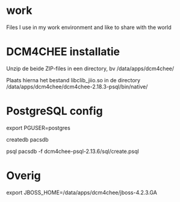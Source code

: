 # work
Files I use in my work environment and like to share with the world

# DCM4CHEE installatie

Unzip de beide ZIP-files in een directory, bv /data/apps/dcm4chee/

Plaats hierna het bestand libclib_jiio.so in de directory /data/apps/dcm4chee/dcm4chee-2.18.3-psql/bin/native/


# PostgreSQL config

 export PGUSER=postgres
 
 createdb pacsdb
 
 psql pacsdb -f dcm4chee-psql-2.13.6/sql/create.psql

# Overig

export JBOSS_HOME=/data/apps/dcm4chee/jboss-4.2.3.GA
